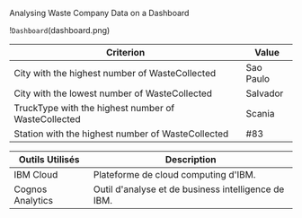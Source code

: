 Analysing Waste Company Data on a Dashboard 


!`Dashboard`(dashboard.png)


| Criterion                                      | Value           |
|-----------------------------------------------|-----------------|
| City with the highest number of WasteCollected| Sao Paulo       |
| City with the lowest number of WasteCollected | Salvador        |
| TruckType with the highest number of WasteCollected | Scania    |
| Station with the highest number of WasteCollected | #83            |





| Outils Utilisés | Description                                   |
|-----------------|-----------------------------------------------|
| IBM Cloud       | Plateforme de cloud computing d'IBM.         |
| Cognos Analytics| Outil d'analyse et de business intelligence de IBM. |




